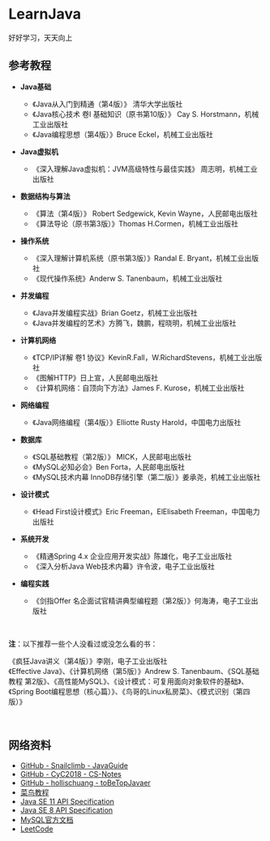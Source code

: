 ﻿# LearnJava

好好学习，天天向上


## 参考教程  

* **Java基础**  
  
    - 《Java从入门到精通（第4版）》 清华大学出版社  
    - 《Java核心技术 卷I 基础知识（原书第10版）》 Cay S. Horstmann，机械工业出版社  
    - 《Java编程思想（第4版）》Bruce Eckel，机械工业出版社  
    
* **Java虚拟机**  
  
    - 《深入理解Java虚拟机：JVM高级特性与最佳实践》 周志明，机械工业出版社  
    
* **数据结构与算法**    
  
    - 《算法（第4版）》 Robert Sedgewick, Kevin Wayne，人民邮电出版社  
    - 《算法导论（原书第3版）》Thomas H.Cormen，机械工业出版社  
    
* **操作系统**
    - 《深入理解计算机系统（原书第3版）》Randal E. Bryant，机械工业出版社
    - 《现代操作系统》Anderw S. Tanenbaum，机械工业出版社

* **并发编程**  
  
    - 《Java并发编程实战》Brian Goetz，机械工业出版社  
    - 《Java并发编程的艺术》方腾飞，魏鹏，程晓明，机械工业出版社  
    
* **计算机网络**  
    - 《TCP/IP详解 卷1 协议》KevinR.Fall，W.RichardStevens，机械工业出版社  
    - 《图解HTTP》日上宣，人民邮电出版社  
    - 《计算机网络：自顶向下方法》James F. Kurose，机械工业出版社  
    
* **网络编程**  
  
    - 《Java网络编程（第4版）》Elliotte Rusty Harold，中国电力出版社  
    
* **数据库**  
    - 《SQL基础教程（第2版）》 MICK，人民邮电出版社  
    - 《MySQL必知必会》Ben Forta，人民邮电出版社  
    - 《MySQL技术内幕 InnoDB存储引擎（第二版）》姜承尧，机械工业出版社  
    
* **设计模式**  
  
    - 《Head First设计模式》Eric Freeman，ElElisabeth Freeman，中国电力出版社  
    
* **系统开发**
  - 《精通Spring 4.x 企业应用开发实战》陈雄化，电子工业出版社
  - 《深入分析Java Web技术内幕》许令波，电子工业出版社
    
* **编程实践**
  - 《剑指Offer 名企面试官精讲典型编程题（第2版）》何海涛，电子工业出版社

<br>

**注**：以下推荐一些个人没看过或没怎么看的书：

《疯狂Java讲义（第4版）》李刚，电子工业出版社  
《Effective Java》、《计算机网络（第5版）》Andrew S. Tanenbaum、《SQL基础教程 第2版》、《高性能MySQL》、《设计模式：可复用面向对象软件的基础》、《Spring Boot编程思想（核心篇）》、《鸟哥的Linux私房菜》、《模式识别（第四版）》

<br>


## 网络资料

* [GitHub - Snailclimb - JavaGuide](https://github.com/Snailclimb/JavaGuide)
* [GitHub - CyC2018 - CS-Notes](https://github.com/CyC2018/CS-Notes)
* [GitHub - hollischuang - toBeTopJavaer](https://github.com/hollischuang/toBeTopJavaer)
* [菜鸟教程](https://www.runoob.com/)
* [Java SE 11 API Specification](https://docs.oracle.com/en/java/javase/11/docs/api/index.html)
* [Java SE 8 API Specification](https://docs.oracle.com/javase/8/docs/api/index.html)
* [MySQL官方文档](https://dev.mysql.com/doc/)
* [LeetCode](https://leetcode.com/)

